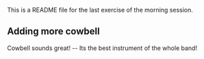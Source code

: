 This is a README file for the last exercise of the morning session.

## Adding more cowbell
Cowbell sounds great! -- Its the best instrument of the whole band! 

